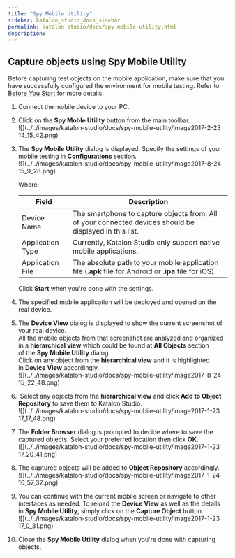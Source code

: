 ```yaml
---
title: "Spy Mobile Utility" 
sidebar: katalon_studio_docs_sidebar
permalink: katalon-studio/docs/spy-mobile-utility.html 
description: 
---
```

Capture objects using Spy Mobile Utility
----------------------------------------

Before capturing test objects on the mobile application, make sure that you have successfully configured the environment for mobile testing. Refer to [Before You Start](/display/KD/Before+You+Start) for more details.

1.  Connect the mobile device to your PC.  
      
    
2.  Click on the **Spy Moble Utility** button from the main toolbar.  
    ![](../../images/katalon-studio/docs/spy-mobile-utility/image2017-2-23 14_15_42.png)  
      
    
3.  The **Spy Mobile Utility** dialog is displayed. Specify the settings of your mobile testing in **Configurations** section.   
    ![](../../images/katalon-studio/docs/spy-mobile-utility/image2017-8-24 15_9_28.png)
    
    Where:
    
    | Field | Description |
    | --- | --- |
    | Device Name | The smartphone to capture objects from. All of your connected devices should be displayed in this list. |
    | Application Type | Currently, Katalon Studio only support native mobile applications. |
    | Application File | The absolute path to your mobile application file (**.apk** file for Android or **.ipa** file for iOS). |
    
    Click **Start** when you're done with the settings.
    
4.  The specified mobile application will be deployed and opened on the real device.   
      
    
5.  The **Device View** dialog is displayed to show the current screenshot of your real device.   
    All the mobile objects from that screenshot are analyzed and organized in a **hierarchical view** which could be found at **All Objects** section of the **Spy Mobile Utility** dialog.  
    Click on any object from the **hierarchical view** and it is highlighted in **Device View** accordingly.  
    ![](../../images/katalon-studio/docs/spy-mobile-utility/image2017-8-24 15_22_48.png)  
      
    
6.   Select any objects from the **hierarchical view** and click **Add to Object Repository** to save them to Katalon Studio.  
    ![](../../images/katalon-studio/docs/spy-mobile-utility/image2017-1-23 17_17_48.png)  
      
    
7.  The **Folder Browser** dialog is prompted to decide where to save the captured objects. Select your preferred location then click **OK**.  
    ![](../../images/katalon-studio/docs/spy-mobile-utility/image2017-1-23 17_20_41.png)  
      
    
8.  The captured objects will be added to **Object Repository** accordingly.  
    ![](../../images/katalon-studio/docs/spy-mobile-utility/image2017-1-24 10_57_32.png)  
      
    
9.  You can continue with the current mobile screen or navigate to other interfaces as needed. To reload the **Device View** as well as the details in **Spy Mobile Utility**, simply click on the **Capture Object** button.  
    ![](../../images/katalon-studio/docs/spy-mobile-utility/image2017-1-23 17_0_31.png)  
      
    
10.  Close the **Spy Mobile Utility** dialog when you're done with capturing objects.